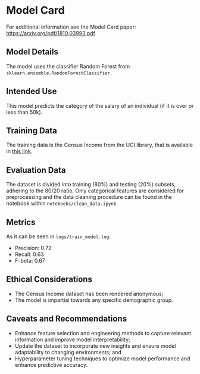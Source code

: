 # Model Card

For additional information see the Model Card paper: https://arxiv.org/pdf/1810.03993.pdf

## Model Details

The model uses the classifier Random Forest from `sklearn.ensemble.RandomForestClassifier`.

## Intended Use

This model predicts the category of the salary of an individual (if it is over or less than 50k). 

## Training Data

The training data is the Census Income from the UCI library, that is available in [this link](https://archive.ics.uci.edu/dataset/20/census+income).

## Evaluation Data

The dataset is divided into training (80%) and testing (20%) subsets, adhering to the 80/20 ratio. Only categorical features are considered for preprocessing and the data cleaning procedure can be found in the notebook within `notebooks/clean_data.ipynb`.

## Metrics
As it can be seen in `logs/train_model.log`:
- Precision: 0.72
- Recall: 0.63
- F-beta: 0.67

## Ethical Considerations

- The Census Income dataset has been rendered anonymous;
- The model is impartial towards any specific demographic group.

## Caveats and Recommendations

- Enhance feature selection and engineering methods to capture relevant information and improve model interpretability;
- Update the dataset to incorporate new insights and ensure model adaptability to changing environments; and
- Hyperparameter tuning techniques to optimize model performance and enhance predictive accuracy.